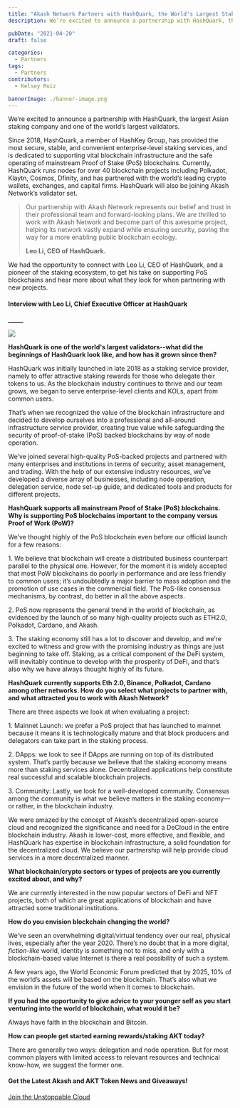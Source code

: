 ```yaml
---
title: "Akash Network Partners with HashQuark, the World's Largest Staking+ Service Provider"
description: We’re excited to announce a partnership with HashQuark, the largest Asian staking company and one of the world’s largest validators.

pubDate: "2021-04-20"
draft: false

categories:
  - Partners
tags:
  - Partners
contributors:
  - Kelsey Ruiz

bannerImage: ./banner-image.png
---
```

  
We’re excited to announce a partnership with HashQuark, the largest Asian staking company and one of the world’s largest validators. 

Since 2018, HashQuark, a member of HashKey Group, has provided the most secure, stable, and convenient enterprise-level staking services, and is dedicated to supporting vital blockchain infrastructure and the safe operating of mainstream Proof of Stake (PoS) blockchains. Currently, HashQuark runs nodes for over 40 blockchain projects including Polkadot, Klaytn, Cosmos, Dfinity, and has partnered with the world’s leading crypto wallets, exchanges, and capital firms. HashQuark will also be joining Akash Network’s validator set. 

> Our partnership with Akash Network represents our belief and trust in their professional team and forward-looking plans. We are thrilled to work with Akash Network and become part of this awesome project, helping its network vastly expand while ensuring security, paving the way for a more enabling public blockchain ecology.
> 
>   
> **Leo Li, CEO of HashQuark.**

We had the opportunity to connect with Leo Li, CEO of HashQuark, and a pioneer of the staking ecosystem, to get his take on supporting PoS blockchains and hear more about what they look for when partnering with new projects.   

#### **Interview with Leo Li, Chief Executive Officer at HashQuark**  
**\_\_\_\_\_**

![](https://www.datocms-assets.com/45776/1620925267-hashquark-ceo-1024x1000.png)

  

**HashQuark is one of the world's largest validators--what did the beginnings of HashQuark look like, and how has it grown since then?**  

HashQuark was initially launched in late 2018 as a staking service provider, namely to offer attractive staking rewards for those who delegate their tokens to us. As the blockchain industry continues to thrive and our team grows, we began to serve enterprise-level clients and KOLs, apart from common users.   

That’s when we recognized the value of the blockchain infrastructure and decided to develop ourselves into a professional and all-around infrastructure service provider, creating true value while safeguarding the security of proof-of-stake (PoS) backed blockchains by way of node operation.   

We’ve joined several high-quality PoS-backed projects and partnered with many enterprises and institutions in terms of security, asset management, and trading. With the help of our extensive industry resources, we’ve developed a diverse array of businesses, including node operation, delegation service, node set-up guide, and dedicated tools and products for different projects.   
  

**HashQuark supports all mainstream Proof of Stake (PoS) blockchains. Why is supporting PoS blockchains important to the company versus Proof of Work (PoW)?**  

We’ve thought highly of the PoS blockchain even before our official launch for a few reasons: 

1\. We believe that blockchain will create a distributed business counterpart parallel to the physical one. However, for the moment it is widely accepted that most PoW blockchains do poorly in performance and are less friendly to common users; it’s undoubtedly a major barrier to mass adoption and the promotion of use cases in the commercial field. The PoS-like consensus mechanisms, by contrast, do better in all the above aspects.  

2\. PoS now represents the general trend in the world of blockchain, as evidenced by the launch of so many high-quality projects such as ETH2.0, Polkadot, Cardano, and Akash.   

3\. The staking economy still has a lot to discover and develop, and we’re excited to witness and grow with the promising industry as things are just beginning to take off. Staking, as a critical component of the DeFi system, will inevitably continue to develop with the prosperity of DeFi, and that’s also why we have always thought highly of its future.  
  

**HashQuark currently supports Eth 2.0, Binance, Polkadot, Cardano among other networks. How do you select what projects to partner with, and what attracted you to work with Akash Network?**   

There are three aspects we look at when evaluating a project:  

1\. Mainnet Launch: we prefer a PoS project that has launched to mainnet because it means it is technologically mature and that block producers and delegators can take part in the staking process.  

2\. DApps: we look to see if DApps are running on top of its distributed system. That’s partly because we believe that the staking economy means more than staking services alone. Decentralized applications help constitute real successful and scalable blockchain projects.  

3\. Community: Lastly, we look for a well-developed community. Consensus among the community is what we believe matters in the staking economy—or rather, in the blockchain industry.  

We were amazed by the concept of Akash’s decentralized open-source cloud and recognized the significance and need for a DeCloud in the entire blockchain industry. Akash is lower-cost, more effective, and flexible, and HashQuark has expertise in blockchain infrastructure, a solid foundation for the decentralized cloud. We believe our partnership will help provide cloud services in a more decentralized manner.  
  

**What blockchain/crypto sectors or types of projects are you currently excited about, and why?**  

We are currently interested in the now popular sectors of DeFi and NFT projects, both of which are great applications of blockchain and have attracted some traditional institutions.  
  

**How do you envision blockchain changing the world?**

We’ve seen an overwhelming digital/virtual tendency over our real, physical lives, especially after the year 2020. There’s no doubt that in a more digital, _fiction-like_ world, identity is something not to miss, and only with a blockchain-based value Internet is there a real possibility of such a system.

A few years ago, the World Economic Forum predicted that by 2025, 10% of the world’s assets will be based on the blockchain. That’s also what we envision in the future of the world when it comes to blockchain.  
  

**If you had the opportunity to give advice to your younger self as you start venturing into the world of blockchain, what would it be?**  

Always have faith in the blockchain and Bitcoin.  
  

**How can people get started earning rewards/staking AKT today?**   

There are generally two ways: delegation and node operation. But for most common players with limited access to relevant resources and technical know-how, we suggest the former one.   
  

#### **Get the Latest Akash and AKT Token News and Giveaways!**

[Join the Unstoppable Cloud](https://t.me/AkashNW)